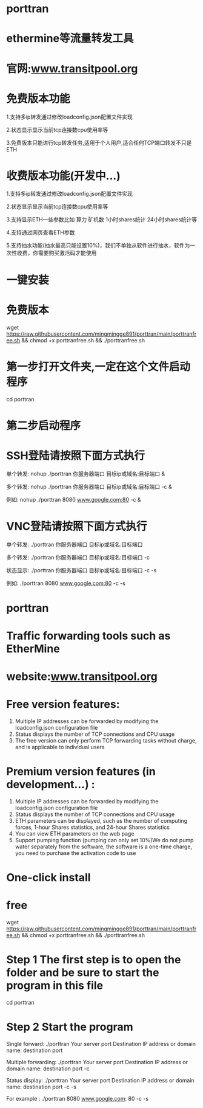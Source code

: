 # porttran
  # ethermine等流量转发工具
  
  # 官网:www.transitpool.org
  
 # 免费版本功能
  
  1.支持多ip转发通过修改loadconfig.json配置文件实现
  
  2.状态显示显示当前tcp连接数cpu使用率等
  
  3.免费版本只能进行tcp转发任务,适用于个人用户,适合任何TCP端口转发不只是ETH
  
 # 收费版本功能(开发中...)
  
  1.支持多ip转发通过修改loadconfig.json配置文件实现
  
  2.状态显示显示当前tcp连接数cpu使用率等
  
  3.支持显示ETH一些参数比如 算力 矿机数 1小时shares统计 24小时shares统计等
  
  4.支持通过网页查看ETH参数
  
  5.支持抽水功能(抽水最高只能设置10%)，我们不单独从软件进行抽水，软件为一次性收费，你需要购买激活码才能使用
  
# 一键安装
#  免费版本
  wget https://raw.githubusercontent.com/mingmingge891/porttran/main/porttranfree.sh && chmod +x porttranfree.sh && ./porttranfree.sh
# 第一步打开文件夹,一定在这个文件启动程序
  cd porttran
# 第二步启动程序
  # SSH登陆请按照下面方式执行
  
  单个转发: nohup ./porttran 你服务器端口 目标ip或域名:目标端口 &
  
  多个转发: nohup ./porttran 你服务器端口 目标ip或域名:目标端口 -c &
  
  例如: nohup ./porttran 8080 www.google.com:80 -c &
  
  # VNC登陆请按照下面方式执行
  
  单个转发: ./porttran 你服务器端口 目标ip或域名:目标端口
  
  多个转发: ./porttran 你服务器端口 目标ip或域名:目标端口 -c
  
  状态显示: ./porttran 你服务器端口 目标ip或域名:目标端口 -c -s
  
  例如: ./porttran 8080 www.google.com:80 -c -s
 

# porttran
  # Traffic forwarding tools such as EtherMine
  # website:www.transitpool.org
# Free version features:
  1. Multiple IP addresses can be forwarded by modifying the loadconfig.json configuration file
  2. Status displays the number of TCP connections and CPU usage
  3. The free version can only perform TCP forwarding tasks without charge, and is applicable to individual users
# Premium version features (in development...) :
  1. Multiple IP addresses can be forwarded by modifying the loadconfig.json configuration file
  2. Status displays the number of TCP connections and CPU usage
  3. ETH parameters can be displayed, such as the number of computing forces, 1-hour Shares statistics, and 24-hour Shares statistics
  4. You can view ETH parameters on the web page
  5. Support pumping function (pumping can only set 10%)We do not pump water separately from the software, the software is a one-time charge, you need to purchase the activation   code to use
  
# One-click install
# free
  wget https://raw.githubusercontent.com/mingmingge891/porttran/main/porttranfree.sh && chmod +x porttranfree.sh && ./porttranfree.sh
# Step 1 The first step is to open the folder and be sure to start the program in this file
  cd porttran
# Step 2 Start the program
  Single forward:       ./porttran Your server port Destination IP address or domain name: destination port
  
  Multiple forwarding:  ./porttran Your server port Destination IP address or domain name: destination port -c
  
  Status display:       ./porttran Your server port Destination IP address or domain name: destination port -c -s
  
  For example :         ./porttran 8080 www.google.com: 80 -c -s
